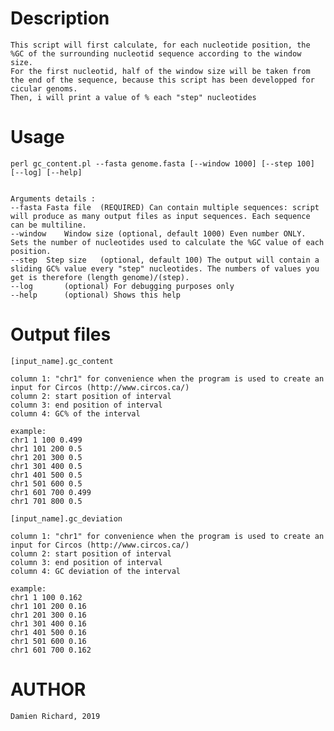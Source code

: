 # Description

    This script will first calculate, for each nucleotide position, the %GC of the surrounding nucleotid sequence according to the window size.
    For the first nucleotid, half of the window size will be taken from the end of the sequence, because this script has been developped for cicular genoms.
    Then, i will print a value of % each "step" nucleotides
	
# Usage

    perl gc_content.pl --fasta genome.fasta [--window 1000] [--step 100] [--log] [--help] 
    
    
    Arguments details :
    --fasta	Fasta file	(REQUIRED) Can contain multiple sequences: script will produce as many output files as input sequences. Each sequence can be multiline.
    --window 	Window size	(optional, default 1000) Even number ONLY. Sets the number of nucleotides used to calculate the %GC value of each position.
    --step	Step size	(optional, default 100) The output will contain a sliding GC% value every "step" nucleotides. The numbers of values you get is therefore (length genome)/(step).
    --log		(optional) For debugging purposes only
    --help		(optional) Shows this help
   
# Output files

    [input_name].gc_content
    
    column 1: "chr1" for convenience when the program is used to create an input for Circos (http://www.circos.ca/) 
    column 2: start position of interval
    column 3: end position of interval 
    column 4: GC% of the interval 
    
    example:
    chr1 1 100 0.499
    chr1 101 200 0.5
    chr1 201 300 0.5
    chr1 301 400 0.5
    chr1 401 500 0.5
    chr1 501 600 0.5
    chr1 601 700 0.499
    chr1 701 800 0.5

    [input_name].gc_deviation

    column 1: "chr1" for convenience when the program is used to create an input for Circos (http://www.circos.ca/) 
    column 2: start position of interval
    column 3: end position of interval 
    column 4: GC deviation of the interval 
    
    example:
    chr1 1 100 0.162
    chr1 101 200 0.16
    chr1 201 300 0.16
    chr1 301 400 0.16
    chr1 401 500 0.16
    chr1 501 600 0.16
    chr1 601 700 0.162
    
# AUTHOR

	Damien Richard, 2019
